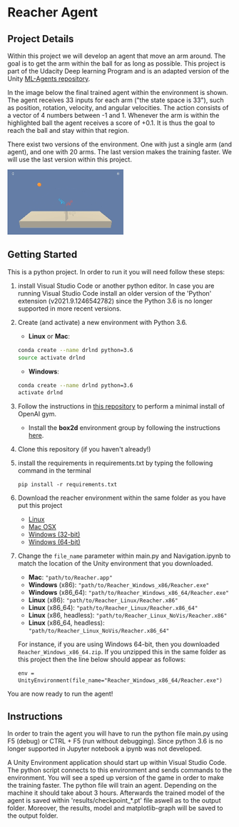 [//]: # (Image References)

[image1]: results/trained_agent.gif "Trained Agent"

# Reacher Agent
## Project Details

Within this project we will develop an agent that move an arm around. The goal is to get the arm within the ball for as long as possible. This project is part of the Udacity Deep learning Program and is an adapted version of the Unity  [ML-Agents repository](https://github.com/Unity-Technologies/ml-agents).

In the image below the final trained agent within the environment is shown. The agent receives 33 inputs for each arm ("the state space is 33"), such as position, rotation, velocity, and angular velocities. The action consists of a vector of 4 numbers between -1 and 1. Whenever the arm is within the highlighted ball the agent receives a score of +0.1. It is thus the goal to reach the ball and stay within that region.

There exist two versions of the environment. One with just a single arm (and agent), and one with 20 arms. The last version makes the training faster. We will use the last version within this project.

![Trained Agent][image1]

## Getting Started
This is a python project. In order to run it you will need follow these steps:
1. install Visual Studio Code or another python editor. In case you are running Visual Studio Code install an older version of the 'Python' extension (v2021.9.1246542782) since the Python 3.6 is no longer supported in more recent versions.
1. Create (and activate) a new environment with Python 3.6.

	- __Linux__ or __Mac__: 
	```bash
	conda create --name drlnd python=3.6
	source activate drlnd
	```
	- __Windows__: 
	```bash
	conda create --name drlnd python=3.6 
	activate drlnd
	```
	
1. Follow the instructions in [this repository](https://github.com/openai/gym) to perform a minimal install of OpenAI gym.  
	- Install the **box2d** environment group by following the instructions [here](https://github.com/openai/gym#box2d).
	
1. Clone this repository (if you haven't already!)

1. install the requirements in requirements.txt by typing the following command in the terminal
    ```
    pip install -r requirements.txt
    ```

1. Download the reacher environment within the same folder as you have put this project
    - [Linux](https://s3-us-west-1.amazonaws.com/udacity-drlnd/P2/Reacher/Reacher_Linux.zip)
    - [Mac OSX](https://s3-us-west-1.amazonaws.com/udacity-drlnd/P2/Reacher/Reacher.app.zip)
    - [Windows (32-bit)](https://s3-us-west-1.amazonaws.com/udacity-drlnd/P2/Reacher/Reacher_Windows_x86.zip)
    - [Windows (64-bit)](https://s3-us-west-1.amazonaws.com/udacity-drlnd/P2/Reacher/Reacher_Windows_x86_64.zip)


1. Change the `file_name` parameter within main.py and Navigation.ipynb to match the location of the Unity environment that you downloaded.

    - **Mac**: `"path/to/Reacher.app"`
    - **Windows** (x86): `"path/to/Reacher_Windows_x86/Reacher.exe"`
    - **Windows** (x86_64): `"path/to/Reacher_Windows_x86_64/Reacher.exe"`
    - **Linux** (x86): `"path/to/Reacher_Linux/Reacher.x86"`
    - **Linux** (x86_64): `"path/to/Reacher_Linux/Reacher.x86_64"`
    - **Linux** (x86, headless): `"path/to/Reacher_Linux_NoVis/Reacher.x86"`
    - **Linux** (x86_64, headless): `"path/to/Reacher_Linux_NoVis/Reacher.x86_64"`

    For instance, if you are using Windows 64-bit, then you downloaded `Reacher_Windows_x86_64.zip`.  If you unzipped this in the same folder as this project then the line below should appear as follows:
    ```
    env = UnityEnvironment(file_name="Reacher_Windows_x86_64/Reacher.exe")
    ```

You are now ready to run the agent!

## Instructions
In order to train the agent you will have to run the python file main.py using F5 (debug) or CTRL + F5 (run without debugging). Since python 3.6 is no longer supported in Jupyter notebook a ipynb was not developed.

A Unity Environment application should start up within Visual Studio Code.  The python script connects to this environment and sends commands to the environment. You will see a sped up version of the game in order to make the training faster. The python file will train an agent. Depending on the machine it should take about 3 hours. Afterwards the trained model of the agent is saved within 'results/checkpoint_*.pt' file aswell as to the output folder. Moreover, the results, model and matplotlib-graph will be saved to the output folder.
